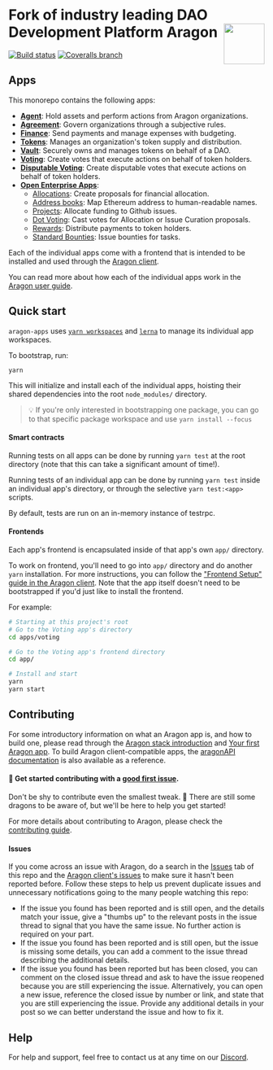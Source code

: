 # Fork of industry leading DAO Development Platform Aragon <img align="right" src=".github/assets/aragon.svg" height="80px" />

[![Build status](https://img.shields.io/travis/aragon/aragon-apps/master.svg?style=flat-square)](https://travis-ci.com/aragon/aragon-apps)
[![Coveralls branch](https://img.shields.io/coveralls/aragon/aragon-apps/master.svg?style=flat-square)](https://coveralls.io/github/aragon/aragon-apps)

## Apps

This monorepo contains the following apps:

- **[Agent](apps/agent)**: Hold assets and perform actions from Aragon organizations.
- **[Agreement](apps/agreement)**: Govern organizations through a subjective rules.
- **[Finance](apps/finance)**: Send payments and manage expenses with budgeting.
- **[Tokens](apps/token-manager)**: Manages an organization's token supply and distribution.
- **[Vault](apps/vault)**: Securely owns and manages tokens on behalf of a DAO.
- **[Voting](apps/voting)**: Create votes that execute actions on behalf of token holders.
- **[Disputable Voting](apps/voting-disputable)**: Create disputable votes that execute actions on behalf of token holders.
- **[Open Enterprise Apps](https://github.com/AutarkLabs/open-enterprise)**:
    - [Allocations](apps/allocations): Create proposals for financial allocation.
    - [Address books](apps/address-book): Map Ethereum address to human-readable names.
    - [Projects](apps/projects): Allocate funding to Github issues.
    - [Dot Voting](apps/dot-voting): Cast votes for Allocation or Issue Curation proposals.
    - [Rewards](apps/rewards): Distribute payments to token holders.
    - [Standard Bounties](apps/standard-bounties): Issue bounties for tasks.

Each of the individual apps come with a frontend that is intended to be installed and used through the [Aragon client](http://github.com/aragon/aragon).

You can read more about how each of the individual apps work in the [Aragon user guide](https://help.aragon.org/article/16-about-aragon-apps).

## Quick start

`aragon-apps` uses [`yarn workspaces`](https://classic.yarnpkg.com/en/docs/workspaces) and [`lerna`](https://github.com/lerna/lerna) to manage its individual app workspaces.

To bootstrap, run:

```
yarn
```

This will initialize and install each of the individual apps, hoisting their shared dependencies into the root `node_modules/` directory.

> 💡 If you're only interested in bootstrapping one package, you can go to that specific package workspace and use `yarn install --focus`

#### Smart contracts

Running tests on all apps can be done by running `yarn test` at the root directory (note that this can take a significant amount of time!).

Running tests of an individual app can be done by running `yarn test` inside an individual app's directory, or through the selective `yarn test:<app>` scripts.

By default, tests are run on an in-memory instance of testrpc.

#### Frontends

Each app's frontend is encapsulated inside of that app's own `app/` directory.

To work on frontend, you'll need to go into `app/` directory and do another `yarn` installation. For more instructions, you can follow the ["Frontend Setup" guide in the Aragon client](https://github.com/aragon/aragon/blob/master/docs/FRONTEND_SETUP.md). Note that the app itself doesn't need to be bootstrapped if you'd just like to install the frontend.

For example:

```sh
# Starting at this project's root
# Go to the Voting app's directory
cd apps/voting

# Go to the Voting app's frontend directory
cd app/

# Install and start
yarn
yarn start
```

## Contributing

For some introductory information on what an Aragon app is, and how to build one, please read through the [Aragon stack introduction](https://hack.aragon.org/docs/stack) and [Your first Aragon app](https://hack.aragon.org/docs/tutorial). To build Aragon client-compatible apps, the [aragonAPI documentation](https://hack.aragon.org/docs/api-intro) is also available as a reference.

#### 👋 Get started contributing with a [good first issue](https://github.com/aragon/aragon-apps/issues?q=is%3Aissue+is%3Aopen+label%3A%22good+first+issue%22).

Don't be shy to contribute even the smallest tweak. 🐲 There are still some dragons to be aware of, but we'll be here to help you get started!

For more details about contributing to Aragon, please check the [contributing guide](./CONTRIBUTING.md).

#### Issues

If you come across an issue with Aragon, do a search in the [Issues](https://github.com/aragon/aragon-apps/issues?utf8=%E2%9C%93&q=is%3Aissue) tab of this repo and the [Aragon client's issues](https://github.com/aragon/client/issues?utf8=%E2%9C%93&q=is%3Aissue) to make sure it hasn't been reported before. Follow these steps to help us prevent duplicate issues and unnecessary notifications going to the many people watching this repo:

- If the issue you found has been reported and is still open, and the details match your issue, give a "thumbs up" to the relevant posts in the issue thread to signal that you have the same issue. No further action is required on your part.
- If the issue you found has been reported and is still open, but the issue is missing some details, you can add a comment to the issue thread describing the additional details.
- If the issue you found has been reported but has been closed, you can comment on the closed issue thread and ask to have the issue reopened because you are still experiencing the issue. Alternatively, you can open a new issue, reference the closed issue by number or link, and state that you are still experiencing the issue. Provide any additional details in your post so we can better understand the issue and how to fix it.

## Help

For help and support, feel free to contact us at any time on our [Discord](https://discord.com/invite/eqQJkdp).
